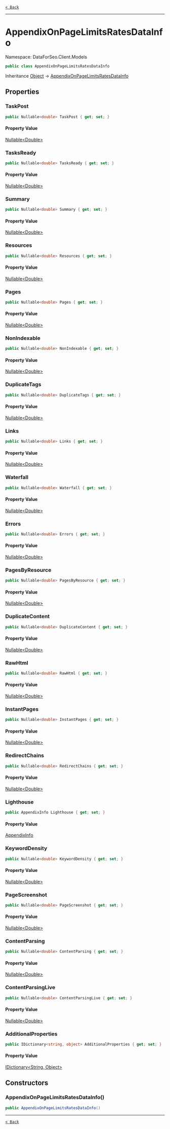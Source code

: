 [`< Back`](./)

---

# AppendixOnPageLimitsRatesDataInfo

Namespace: DataForSeo.Client.Models

```csharp
public class AppendixOnPageLimitsRatesDataInfo
```

Inheritance [Object](https://docs.microsoft.com/en-us/dotnet/api/system.object) → [AppendixOnPageLimitsRatesDataInfo](./dataforseo.client.models.appendixonpagelimitsratesdatainfo)

## Properties

### **TaskPost**

```csharp
public Nullable<double> TaskPost { get; set; }
```

#### Property Value

[Nullable&lt;Double&gt;](https://docs.microsoft.com/en-us/dotnet/api/system.nullable-1)<br>

### **TasksReady**

```csharp
public Nullable<double> TasksReady { get; set; }
```

#### Property Value

[Nullable&lt;Double&gt;](https://docs.microsoft.com/en-us/dotnet/api/system.nullable-1)<br>

### **Summary**

```csharp
public Nullable<double> Summary { get; set; }
```

#### Property Value

[Nullable&lt;Double&gt;](https://docs.microsoft.com/en-us/dotnet/api/system.nullable-1)<br>

### **Resources**

```csharp
public Nullable<double> Resources { get; set; }
```

#### Property Value

[Nullable&lt;Double&gt;](https://docs.microsoft.com/en-us/dotnet/api/system.nullable-1)<br>

### **Pages**

```csharp
public Nullable<double> Pages { get; set; }
```

#### Property Value

[Nullable&lt;Double&gt;](https://docs.microsoft.com/en-us/dotnet/api/system.nullable-1)<br>

### **NonIndexable**

```csharp
public Nullable<double> NonIndexable { get; set; }
```

#### Property Value

[Nullable&lt;Double&gt;](https://docs.microsoft.com/en-us/dotnet/api/system.nullable-1)<br>

### **DuplicateTags**

```csharp
public Nullable<double> DuplicateTags { get; set; }
```

#### Property Value

[Nullable&lt;Double&gt;](https://docs.microsoft.com/en-us/dotnet/api/system.nullable-1)<br>

### **Links**

```csharp
public Nullable<double> Links { get; set; }
```

#### Property Value

[Nullable&lt;Double&gt;](https://docs.microsoft.com/en-us/dotnet/api/system.nullable-1)<br>

### **Waterfall**

```csharp
public Nullable<double> Waterfall { get; set; }
```

#### Property Value

[Nullable&lt;Double&gt;](https://docs.microsoft.com/en-us/dotnet/api/system.nullable-1)<br>

### **Errors**

```csharp
public Nullable<double> Errors { get; set; }
```

#### Property Value

[Nullable&lt;Double&gt;](https://docs.microsoft.com/en-us/dotnet/api/system.nullable-1)<br>

### **PagesByResource**

```csharp
public Nullable<double> PagesByResource { get; set; }
```

#### Property Value

[Nullable&lt;Double&gt;](https://docs.microsoft.com/en-us/dotnet/api/system.nullable-1)<br>

### **DuplicateContent**

```csharp
public Nullable<double> DuplicateContent { get; set; }
```

#### Property Value

[Nullable&lt;Double&gt;](https://docs.microsoft.com/en-us/dotnet/api/system.nullable-1)<br>

### **RawHtml**

```csharp
public Nullable<double> RawHtml { get; set; }
```

#### Property Value

[Nullable&lt;Double&gt;](https://docs.microsoft.com/en-us/dotnet/api/system.nullable-1)<br>

### **InstantPages**

```csharp
public Nullable<double> InstantPages { get; set; }
```

#### Property Value

[Nullable&lt;Double&gt;](https://docs.microsoft.com/en-us/dotnet/api/system.nullable-1)<br>

### **RedirectChains**

```csharp
public Nullable<double> RedirectChains { get; set; }
```

#### Property Value

[Nullable&lt;Double&gt;](https://docs.microsoft.com/en-us/dotnet/api/system.nullable-1)<br>

### **Lighthouse**

```csharp
public AppendixInfo Lighthouse { get; set; }
```

#### Property Value

[AppendixInfo](./dataforseo.client.models.appendixinfo)<br>

### **KeywordDensity**

```csharp
public Nullable<double> KeywordDensity { get; set; }
```

#### Property Value

[Nullable&lt;Double&gt;](https://docs.microsoft.com/en-us/dotnet/api/system.nullable-1)<br>

### **PageScreenshot**

```csharp
public Nullable<double> PageScreenshot { get; set; }
```

#### Property Value

[Nullable&lt;Double&gt;](https://docs.microsoft.com/en-us/dotnet/api/system.nullable-1)<br>

### **ContentParsing**

```csharp
public Nullable<double> ContentParsing { get; set; }
```

#### Property Value

[Nullable&lt;Double&gt;](https://docs.microsoft.com/en-us/dotnet/api/system.nullable-1)<br>

### **ContentParsingLive**

```csharp
public Nullable<double> ContentParsingLive { get; set; }
```

#### Property Value

[Nullable&lt;Double&gt;](https://docs.microsoft.com/en-us/dotnet/api/system.nullable-1)<br>

### **AdditionalProperties**

```csharp
public IDictionary<string, object> AdditionalProperties { get; set; }
```

#### Property Value

[IDictionary&lt;String, Object&gt;](https://docs.microsoft.com/en-us/dotnet/api/system.collections.generic.idictionary-2)<br>

## Constructors

### **AppendixOnPageLimitsRatesDataInfo()**

```csharp
public AppendixOnPageLimitsRatesDataInfo()
```

---

[`< Back`](./)
